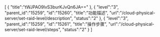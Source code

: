 [
	{
		"title":"tWJPAO9lvS3burKJvQn6JA=="
	},
	{
		"level":"3",
		"parent_id":"15259",
		"id":"15260",
		"title":"功能描述",
		"url":"/cloud-physical-server/set-raid-level/description",
		"status":"2"
	},
	{
		"level":"3",
		"parent_id":"15259",
		"id":"15261",
		"title":"操作步骤",
		"url":"/cloud-physical-server/set-raid-level/steps",
		"status":"2"
	}
]